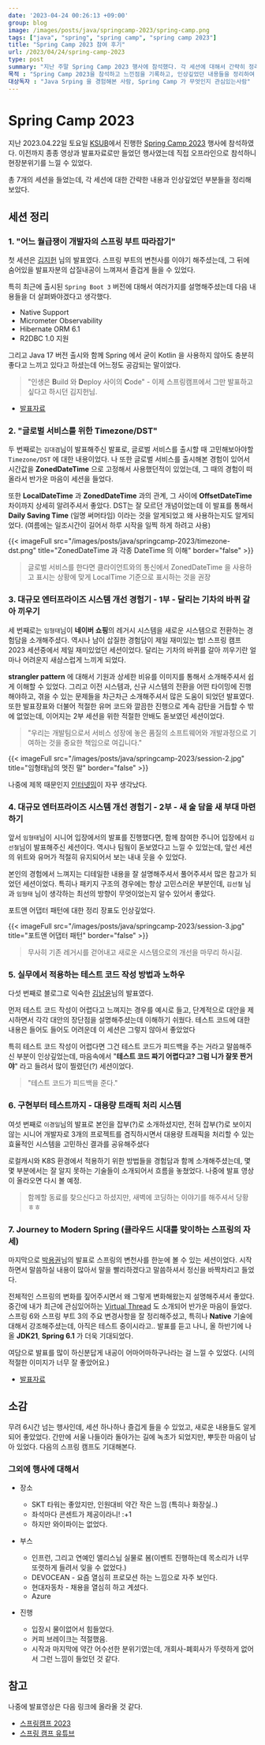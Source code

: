 ```yaml
---
date: '2023-04-24 00:26:13 +09:00'
group: blog
image: /images/posts/java/springcamp-2023/spring-camp.png
tags: ["java", "spring", "spring camp", "spring camp 2023"]
title: "Spring Camp 2023 참여 후기"
url: /2023/04/24/spring-camp-2023
type: post
summary: "지난 주말 Spring Camp 2023 행사에 참석했다. 각 세션에 대해서 간략히 정리해보고, 참여 후기를 작성해보았다."
목적 : "Spring Camp 2023을 참석하고 느낀점을 기록하고, 인상깊었던 내용들을 정리하여 소개한다."
대상독자 : "Java Srping 을 경험해본 사람, Spring Camp 가 무엇인지 관심있는사람"
---
```


# Spring Camp 2023

지난 2023.04.22일 토요일 [KSUB](https://www.ksug.org/)에서 진행한 [Spring Camp 2023](https://springcamp.ksug.org/2023/) 행사에 참석하였다. 이전까지 종종 영상과 발표자료로만 들었던 행사였는데
직접 오프라인으로 참석하니 현장분위기를 느낄 수 있었다.
 
총 7개의 세션을 들었는데, 각 세션에 대한 간략한 내용과 인상깊었던 부분들을 정리해보았다. 
 
## 세션 정리

### 1. "어느 월급쟁이 개발자의 스프링 부트 따라잡기"

첫 세션은 [김지헌](https://twitter.com/ihoneymon) 님의 발표였다. 스프링 부트의 변천사를 이야기 해주셨는데, 그 뒤에 숨어있을 발표자분의 삽질내공이 느껴져서 즐겁게 들을 수 있었다.

특히 최근에 출시된 `Spring Boot 3` 버전에 대해서 여러가지를 설명해주셨는데 다음 내용들을 더 살펴봐야겠다고 생각했다.  

- Native Support
- Micrometer Observability
- Hibernate ORM 6.1
- R2DBC 1.0 지원 

그리고 Java 17 버전 출시와 함께 Spring 에서 굳이 Kotlin 을 사용하지 않아도 충분히 좋다고 느끼고 있다고 하셨는데 어느정도 공감되는 말이었다. 

> "인생은 **B**uild 와 **D**eploy 사이의 **C**ode" - 이제 스프링캠프에서 그만 발표하고 싶다고 하시던 김지헌님.

* [발표자료](https://docs.google.com/presentation/d/1C_kFzPHSqxe50DG46x4u_y12Xwl7jih0JB8Ygw3KJlw/edit?fbclid=IwAR0Cw9B8uVyUljpi44rFmEsQnEJ8b9FNT0LzDmc4IruZRZZdbPtbb6Iunvw#slide=id.p)

### 2. "글로벌 서비스를 위한 Timezone/DST"

두 번째로는 `김대겸`님이 발표해주신 발표로, 글로벌 서비스를 출시할 때 고민해보아야할 `Timezone/DST` 에 대한 내용이었다. 나 또한 글로벌 서비스를 출시해본 경험이 있어서
시간값을 **ZonedDateTime** 으로 고정해서 사용했던적이 있었는데, 그 때의 경험이 떠올라서 반가운 마음이 세션을 들었다.

또한 **LocalDateTime** 과 **ZonedDateTime** 과의 관계, 그 사이에 **OffsetDateTime** 차이까지 상세히 알려주셔서 좋았다. DST는 잘 모르던 개념이었는데 
이 발표를 통해서 **Daily Saving Time** (일명 써머타임) 이라는 것을 알게되었고 왜 사용하는지도 알게되었다. (여름에는 일조시간이 길어서 하루 시작을 일찍 하게 하려고 사용)

{{< imageFull src="/images/posts/java/springcamp-2023/timezone-dst.png" title="ZonedDateTime 과 각종 DateTime 의 이해" border="false" >}}

> 글로벌 서비스를 한다면 클라이언트와의 통신에서 ZonedDateTime 을 사용하고 표시는 상황에 맞게 LocalTime 기준으로 표시하는 것을 권장 

### 3. 대규모 엔터프라이즈 시스템 개선 경험기 - 1부 - 달리는 기차의 바퀴 갈아 끼우기

세 번째로는 `임형태`님이 **네이버 쇼핑**의 레거시 시스템을 새로운 시스템으로 전환하는 경험담을 소개해주셨다. 역시나 남이 삽질한 경험담이 제일 재미있는 법!
스프링 캠프 2023 세션중에서 제일 재미있었던 세션이었다. 달리는 기차의 바퀴를 갈아 끼우기란 얼마나 어려운지 새삼스럽게 느끼게 되었다. 

**strangler pattern** 에 대해서 기원과 상세한 비유를 이미지를 통해서 소개해주셔서 쉽게 이해할 수 있었다. 그리고 이전 시스템과, 신규 시스템의 전환을 어떤 타이밍에 진행해야하고, 겪을 수 있는 문제들을 차근차근 소개해주셔서 많은 도움이 되었던 발표였다.
또한 발표장표와 더불어 적절한 유머 코드와 깔끔한 진행으로 계속 감탄을 거듭할 수 밖에 없었는데, 이어지는 2부 세션을 위한 적절한 안배도 돋보였던 세션이었다. 

> "우리는 개발팀으로서 서비스 성장에 놓은 품질의 소프트웨어와 개발과정으로 기여하는 것을 중요한 책임으로 여깁니다."

{{< imageFull src="/images/posts/java/springcamp-2023/session-2.jpg" title="임형태님의 멋진 말" border="false" >}}

나중에 제목 때문인지 [인터넷밈](https://www.youtube.com/embed/75wa8Lx4yc4)이 자꾸 생각났다.

### 4. 대규모 엔터프라이즈 시스템 개선 경험기 - 2부 - 새 술 담을 새 부대 마련하기

앞서 `임형태`님이 시니어 입장에서의 발표를 진행했다면, 함께 참여한 주니어 입장에서 `김선철`님이 발표해주신 세션이다. 역시나 팀웤이 돋보였다고 느낄 수 있었는데, 
앞선 세션의 위트와 유머가 적절히 유지되어서 보는 내내 웃을 수 있었다. 

본인의 경험에서 느껴지는 디테일한 내용을 잘 설명해주셔서 풀어주셔서 많은 참고가 되었던 세션이었다.
특히나 패키지 구조의 경우에는 항상 고민스러운 부분인데, `김선철` 님과 `임형태` 님이 생각하는 최선의 방향이 무엇이었는지 알수 있어서 좋았다. 

포트앤 어댑터 패턴에 대한 정리 장표도 인상깊었다.

{{< imageFull src="/images/posts/java/springcamp-2023/session-3.jpg" title="포트앤 어댑터 패턴" border="false" >}}

> 무사히 기존 레거시를 걷어내고 새로운 시스템으로의 개선을 마무리 하시길.

### 5. 실무에서 적용하는 테스트 코드 작성 방법과 노하우

다섯 번째로 블로그로 익숙한 [김남윤](https://cheese10yun.github.io/)님의 발표였다.  

먼저 테스트 코드 작성이 어렵다고 느껴지는 경우를 예시로 들고, 단계적으로 대안을 제시하면서 각각 대안의 장단점을 설명해주셨는데 이해하기 쉬웠다.
테스트 코드에 대한 내용은 들어도 들어도 어려운데 이 세션은 그렇지 않아서 좋았었다

특히 테스트 코드 작성이 어렵다면 그건 테스트 코드가 피드백을 주는 거라고 말씀해주신 부분이 인상깊었는데, 
마음속에서 "**테스트 코드 짜기 어렵다고? 그럼 니가 잘못 짠거야**" 라고 들려서 많이 찔렸던(?) 세션이었다.

> "테스트 코드가 피드백을 준다."

### 6. 구현부터 테스트까지 - 대용량 트래픽 처리 시스템

여섯 번째로 `이경일`님의 발표로 본인을 잡부(?)로 소개하셨지만, 전혀 잡부(?)로 보이지 않는 시니어 개발자로 3개의 프로젝트를 겸직하시면서 대용량 트래픽을 처리할 수 있는 효율적인 시스템을 고민하신 결과를 공유해주셨다

로컬캐시와 K8S 환경에서 적용하기 위한 방법들을 경험담과 함께 소개해주셨는데, 몇몇 부분에서는 잘 알지 못하는 기술들이 소개되어서 흐름을 놓쳤었다. 나중에 발표 영상이 올라오면 다시 볼 예정.

> 함께할 동료를 찾으신다고 하셨지만, 새벽에 코딩하는 이야기를 해주셔서 당황 ㅎㅎ

### 7. Journey to Modern Spring (클라우드 시대를 맞이하는 스프링의 자세)

마지막으로 [박용권](https://arawn.github.io/)님의 발표로 스프링의 변천사를 한눈에 볼 수 있는 세션이었다. 시작하면서 말씀하실 내용이 많아서 말을 빨리하겠다고 말씀하셔서 정신을 바짝차리고 들었다.

전체적인 스프링의 변화를 짚어주시면서 왜 그렇게 변화해왔는지 설명해주셔서 좋았다. 중간에 내가 최근에 관심있어하는 [Virtual Thread](/2023/04/17/java-virtual-threads-1/) 도 소개되어 반가운 마음이 들었다.
스프링 6와 스프링 부트 3의 주요 변경사항을 잘 정리해주셨고, 특히나 **Native** 기술에 대해서 강조해주셨는데, 아직은 테스트 중이시라고.. 발표를 듣고 나니, 올 하반기에 나올 **JDK21**, **Spring 6.1** 가 더욱 기대되었다.

여담으로 발표를 많이 하신분답게 내공이 어마어마하구나라는 걸 느낄 수 있었다. (시의적절한 이미지가 너무 잘 좋았어요.)

- [발표자료](https://speakerdeck.com/arawn/journey-to-modern-spring)

## 소감

무려 6시간 넘는 행사인데, 세션 하나하나 즐겁게 들을 수 있었고, 새로운 내용들도 알게되어 좋았었다. 간만에 서울 나들이라 돌아가는 길에 녹초가 되었지만, 뿌듯한 마음이 남아 있었다.
다음의 스프링 캠프도 기대해본다.

### 그외에 행사에 대해서

* 장소
  - SKT 타워는 좋았지만, 인원대비 약간 작은 느낌 (특히나 화장실..)
  - 좌석마다 콘센트가 제공이라니! :+1
  - 하지만 와이파이는 없었다.

* 부스
  - 인프런, 그리고 연예인 앨리스님 실물로 봄(이벤트 진행하는데 목소리가 너무 또렷하게 들려서 잊을 수 없었다.)
  - DEVOCEAN - 요즘 열심히 프로모션 하는 느낌으로 자주 보인다. 
  - 현대자동차 - 채용을 열심히 하고 계셨다. 
  - Azure 

* 진행 
  - 입장시 물이없어서 힘들었다.
  - 커피 브레이크는 적절했음.
  - 시작과 마지막에 약간 어수선한 분위기였는데, 개회사-폐회사가 뚜렷하게 없어서 그런 느낌이 들었던 것 같다.


## 참고 

나중에 발표영상은 다음 링크에 올라올 것 같다.

- [스프링캠프 2023](https://springcamp.ksug.org/2023/)
- [스프링 캠프 유튜브](https://www.youtube.com/@springcampkr)
